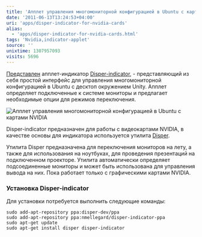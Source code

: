 ```yaml
---
title: 'Апплет управления многомониторной конфигурацией в Ubuntu с картами NVIDIA'
date: '2011-06-13T13:24:53+04:00'
uri: 'apps/disper-indicator-for-nvidia-cards'
alias: 
  - 'apps/disper-indicator-for-nvidia-cards.html'
tags: 'Nvidia,indicator-applet'
source: ''
unixtime: 1307957093
visits: 5696
---
```

[Представлен](http://askubuntu.com/questions/30334/list-of-application-indicators/48381#48381) апплет-индикатор [Disper-indicator](https://code.launchpad.net/~nmellegard/disper/disper-indicator), - представляющий из себя простой интерфейс для управления многомониторной конфигурацией в Ubuntu с десктоп окружением Unity. Апплет определяет подключенные к системе мониторы и предлагает необходимые опции для режимов переключения.

![Апплет управления многомониторной конфигурацией в Ubuntu с картами NVIDIA](img/2011/06/13/13-00/disper-indicator-5828167766-o.jpg)

Disper-indicator предназначен для работы с видеокартами NVIDIA, в качестве основы для индикатора используется утилита [Disper](http://willem.engen.nl/projects/disper/).

Утилита Disper предназначена для переключения мониторов на лету, а также для использования на ноутбуках, для проведения презентаций на подключенном проекторе. Утилита автоматически определяет подсоединенные мониторы и может быть использована для управления вывода на них. Пока работает только с графическими картами NVIDIA.

### Установка Disper-indicator

Для установки потребуется выполнить следующие команды:

```
sudo add-apt-repository ppa:disper-dev/ppa
sudo add-apt-repository ppa:nmellegard/disper-indicator-ppa
sudo apt-get update
sudo apt-get install disper disper-indicator
```

